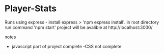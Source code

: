 # Player-Stats
Runs using express - install express > 'npm express install'.
in root directory run command 'npm start' project will be avalible at http://localhost:3000/

notes
- javascript part of project complete
-CSS not complete
